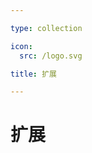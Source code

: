 ```yaml
---

type: collection

icon:
  src: /logo.svg

title: 扩展

---
```


# 扩展

<ShowBreadcrumb />

<ShowResources />
